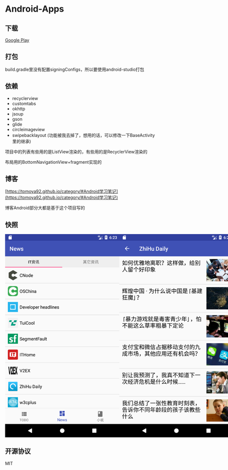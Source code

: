 # Android-Apps

## 下载

[Google Play](https://play.google.com/store/apps/details?id=cn.tomoya.apps)

## 打包

build.gradle里没有配置signingConfigs，所以要使用android-studio打包

## 依赖

- recyclerview
- customtabs
- okhttp
- jsoup
- gson
- glide
- circleimageview
- swipebacklayout (功能被我去掉了，想用的话，可以修改一下BaseActivity里的继承)

项目中的列表有些用的是ListView渲染的，有些用的是RecyclerView渲染的

布局用的BottomNavigationView+fragment实现的

## 博客

[https://tomoya92.github.io/category/#Android学习笔记](https://tomoya92.github.io/category/#Android学习笔记)

博客Android部分大都是基于这个项目写的

## 快照

<div style="display: flex; flex-direction: 'row'; justify-content: 'space-between'">
  <img src='./snapshot/1.png' width='375'>
  <img src='./snapshot/2.png' width='375'>
  <img src='./snapshot/3.png' width='375'>
</div>

## 开源协议

MIT